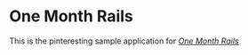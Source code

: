# One Month Rails
This is the pinteresting sample application for
[*One Month Rails*](http://onemonthrails.com)
